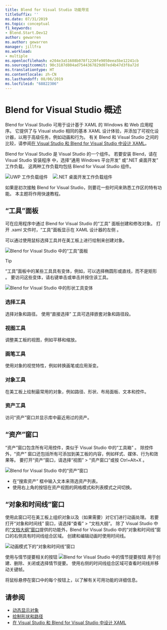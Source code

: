 ```yaml
---
title: Blend for Visual Studio 功能导览
titleSuffix: ''
ms.date: 07/31/2019
ms.topic: conceptual
f1_keywords:
- Blend.Start.Dev12
author: gewarren
ms.author: gewarren
manager: jillfra
ms.workload:
- multiple
ms.openlocfilehash: e204e3a51608b078f1220fe9050eea5be12241cb
ms.sourcegitcommit: 90c3187d804ad7544367829d07ed4b47d3f8a72d
ms.translationtype: HT
ms.contentlocale: zh-CN
ms.lasthandoff: 08/06/2019
ms.locfileid: "68822306"
---
```

# <a name="blend-for-visual-studio-overview"></a>Blend for Visual Studio 概述

Blend for Visual Studio 可用于设计基于 XAML 的 Windows 和 Web 应用程序。 它提供了与 Visual studio 相同的基本 XAML 设计体验，并添加了可视化设计器，以用于高级任务，例如动画和行为。 有关 Blend 和 Visual Studio 之间的比较，请参阅[在 Visual Studio 和 Blend for Visual Studio 中设计 XAML](../designers/designing-xaml-in-visual-studio.md)。

Blend for Visual Studio 是 Visual Studio 的一个组件。 若要安装 Blend，请在 Visual Studio 安装程序  中，选择“通用 Windows 平台开发”  或“.NET 桌面开发”  工作负载。 这两种工作负载均包括 Blend for Visual Studio 组件。

![UWP 工作负载组件](media/installer-uwp.png)&nbsp;&nbsp;&nbsp;&nbsp;![.NET 桌面开发工作负载组件](media/installer-dotnet-desktop.png)

如果是初次接触 Blend for Visual Studio，则要花一些时间来熟悉工作区的特有功能。 本主题将作用快速教程。

## <a name="tools-panel"></a>“工具”面板

可在应用程序中通过 Blend for Visual Studio 的“工具”  面板创建和修改对象。 打开 .xaml 文件时，“工具”面板显示在 XAML 设计器的左侧   。

可以通过使用鼠标选择工具并在美工板上进行绘制来创建对象。

![Blend for Visual Studio 中的“工具”面板](../designers/media/blend-tools-panel.png)

> [!TIP]
> “工具”面板中的某些工具具有变体，例如，可以选择椭圆形或直线，而不是矩形  。 要访问这些变体，请右键单击或单击并按住该工具。
>
> ![Blend for Visual Studio 中的形状工具变体](media/blend-rectangle-tool-variations.png)

### <a name="selection-tools"></a>选择工具

选择对象和路径。 使用“直接选择”  工具可选择嵌套对象和路径段。

### <a name="view-tools"></a>视图工具

调整美工板的视图，例如平移和缩放。

### <a name="brush-tools"></a>画笔工具

使用对象的视觉特性，例如转换画笔或应用渐变。

### <a name="object-tools"></a>对象工具

在美工板上绘制最常用的对象，例如路径、形状、布局面板、文本和控件。

### <a name="asset-tools"></a>资产工具

访问“资产”窗口并显示库中最近用过的资产。

## <a name="assets-window"></a>“资产”窗口

“资产”窗口包含所有可用控件，类似于 Visual Studio 中的“工具箱”   。 除控件外，“资产”  窗口还包括所有可添加到美工板的内容，例如样式、媒体、行为和效果等。 要打开“资产”窗口，请选择“视图” > “资产窗口”或按 Ctrl+Alt+X       。

![Blend for Visual Studio 中的“资产”窗口](../designers/media/blend-assets-window.png)

- 在“搜索资产”  框中输入文本来筛选资产列表。
- 使用右上角的按钮在资产视图的网格模式和列表模式之间切换。

## <a name="objects-and-timeline-window"></a>“对象和时间线”窗口

使用此窗口可在美工板上组织对象以及（如果需要）对它们进行动画处理。 若要打开“对象和时间线”  窗口，请选择“查看”   >   “文档大纲”。 除了 Visual Studio 中的[“文档大纲”窗口](creating-a-ui-by-using-xaml-designer-in-visual-studio.md#document-outline-window)提供的功能外，Blend for Visual Studio 中的“对象和时间线”窗口的右侧具有时间线组合区域。 创建和编辑动画时使用时间线。

![动画模式下的“对象和时间线”窗口](../designers/media/storyboard-timeline.png)

使用与情节提要相关的按钮 ![Blend for Visual Studio 中的情节提要按钮](media/storyboard-buttons.png) 用于创建、删除、关闭或选择情节提要。 使用右侧的时间线组合区域可查看时间线并移动关键帧。

将鼠标悬停在窗口中的每个按钮上，以了解有关可用功能的详细信息。

## <a name="see-also"></a>请参阅

- [动态显示对象](../designers/animate-objects-in-xaml-designer.md)
- [绘制形状和路径](../designers/draw-shapes-and-paths.md)
- [在 Visual Studio 和 Blend for Visual Studio 中设计 XAML](../designers/designing-xaml-in-visual-studio.md)
